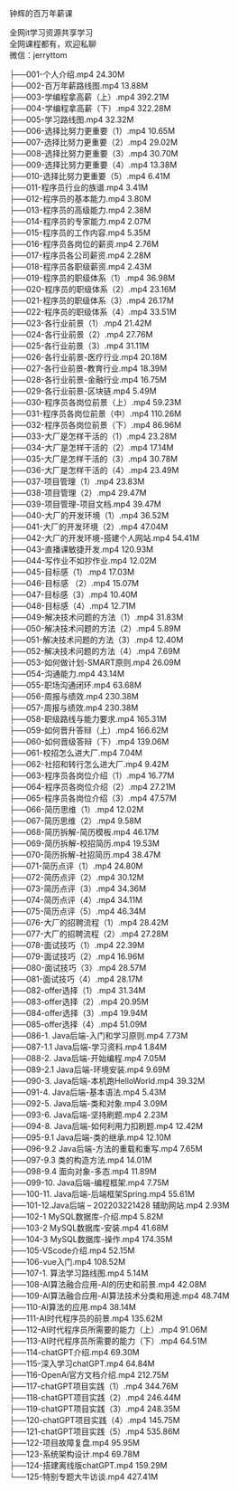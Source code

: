 钟辉的百万年薪课

全网it学习资源共享学习<br>全网课程都有，欢迎私聊<br>微信：jerryttom<br>

├──001-个人介绍.mp4 24.30M<br> ├──002-百万年薪路线图.mp4 13.88M<br> ├──003-学编程拿高薪（上）.mp4 392.21M<br> ├──004-学编程拿高薪（下）.mp4 322.28M<br> ├──005-学习路线图.mp4 32.32M<br> ├──006-选择比努力更重要（1）.mp4 10.65M<br> ├──007-选择比努力更重要（2）.mp4 29.02M<br> ├──008-选择比努力更重要（3）.mp4 30.70M<br> ├──009-选择比努力更重要（4）.mp4 13.38M<br> ├──010-选择比努力更重要（5）.mp4 6.41M<br> ├──011-程序员行业的族谱.mp4 3.41M<br> ├──012-程序员的基本能力.mp4 3.80M<br> ├──013-程序员的高级能力.mp4 2.38M<br> ├──014-程序员的专家能力.mp4 2.07M<br> ├──015-程序员的工作内容.mp4 5.35M<br> ├──016-程序员各岗位的薪资.mp4 2.76M<br> ├──017-程序员各公司薪资.mp4 2.28M<br> ├──018-程序员各职级薪资.mp4 2.43M<br> ├──019-程序员的职级体系（1）.mp4 36.98M<br> ├──020-程序员的职级体系（2）.mp4 23.16M<br> ├──021-程序员的职级体系（3）.mp4 26.17M<br> ├──022-程序员的职级体系（4）.mp4 33.51M<br> ├──023-各行业前景（1）.mp4 21.42M<br> ├──024-各行业前景（2）.mp4 27.76M<br> ├──025-各行业前景（3）.mp4 31.11M<br> ├──026-各行业前景-医疗行业.mp4 20.18M<br> ├──027-各行业前景-教育行业.mp4 18.39M<br> ├──028-各行业前景-金融行业.mp4 16.75M<br> ├──029-各行业前景-区块链.mp4 5.49M<br> ├──030-程序员各岗位前景（上）.mp4 59.23M<br> ├──031-程序员各岗位前景（中）.mp4 110.26M<br> ├──032-程序员各岗位前景（下）.mp4 86.96M<br> ├──033-大厂是怎样干活的（1）.mp4 23.28M<br> ├──034-大厂是怎样干活的（2）.mp4 17.14M<br> ├──035-大厂是怎样干活的（3）.mp4 30.78M<br> ├──036-大厂是怎样干活的（4）.mp4 23.49M<br> ├──037-项目管理（1）.mp4 23.83M<br> ├──038-项目管理（2）.mp4 29.47M<br> ├──039-项目管理-项目文档.mp4 39.47M<br> ├──040-大厂的开发环境（1）.mp4 36.52M<br> ├──041-大厂的开发环境（2）.mp4 47.04M<br> ├──042-大厂的开发环境-搭建个人网站.mp4 54.41M<br> ├──043-直播课敏捷开发.mp4 120.93M<br> ├──044-写作业不如抄作业.mp4 12.02M<br> ├──045-目标感（1）.mp4 17.03M<br> ├──046-目标感 （2）.mp4 15.07M<br> ├──047-目标感（3）.mp4 10.40M<br> ├──048-目标感（4）.mp4 12.71M<br> ├──049-解决技术问题的方法（1）.mp4 31.83M<br> ├──050-解决技术问题的方法（2）.mp4 5.89M<br> ├──051-解决技术问题的方法（3）.mp4 12.40M<br> ├──052-解决技术问题的方法（4）.mp4 7.69M<br> ├──053-如何做计划-SMART原则.mp4 26.09M<br> ├──054-沟通能力.mp4 43.14M<br> ├──055-职场沟通闭环.mp4 63.68M<br> ├──056-周报与绩效.mp4 230.38M<br> ├──057-周报与绩效.mp4 230.38M<br> ├──058-职级路线与能力要求.mp4 165.31M<br> ├──059-如何晋升答辩（上）.mp4 166.62M<br> ├──060-如何晋级答辩（下）.mp4 139.06M<br> ├──061-校招怎么进大厂.mp4 7.04M<br> ├──062-社招和转行怎么进大厂.mp4 9.42M<br> ├──063-程序员各岗位介绍（1）.mp4 16.77M<br> ├──064-程序员各岗位介绍（2）.mp4 27.21M<br> ├──065-程序员各岗位介绍（3）.mp4 47.57M<br> ├──066-简历思维（1）.mp4 12.02M<br> ├──067-简历思维（2）.mp4 9.58M<br> ├──068-简历拆解-简历模板.mp4 46.17M<br> ├──069-简历拆解-校招简历.mp4 19.53M<br> ├──070-简历拆解-社招简历.mp4 38.47M<br> ├──071-简历点评（1）.mp4 24.80M<br> ├──072-简历点评（2）.mp4 30.12M<br> ├──073-简历点评（3）.mp4 34.36M<br> ├──074-简历点评（4）.mp4 34.11M<br> ├──075-简历点评（5）.mp4 46.34M<br> ├──076-大厂的招聘流程（1）.mp4 28.42M<br> ├──077-大厂的招聘流程（2）.mp4 27.28M<br> ├──078-面试技巧（1）.mp4 22.39M<br> ├──079-面试技巧（2）.mp4 16.96M<br> ├──080-面试技巧（3）.mp4 28.57M<br> ├──081-面试技巧（4）.mp4 28.17M<br> ├──082-offer选择（1）.mp4 31.34M<br> ├──083-offer选择（2）.mp4 20.95M<br> ├──084-offer选择（3）.mp4 19.94M<br> ├──085-offer选择（4）.mp4 51.09M<br> ├──086-1. Java后端-入门和学习原则.mp4 7.73M<br> ├──087-1.1 Java后端-学习资料.mp4 1.84M<br> ├──088-2. Java后端-开始编程.mp4 7.05M<br> ├──089-2.1 Java后端-环境安装.mp4 9.69M<br> ├──090-3. Java后端-本机跑HelloWorld.mp4 39.32M<br> ├──091-4. Java后端-基本语法.mp4 5.43M<br> ├──092-5. Java后端-类和对象.mp4 3.09M<br> ├──093-6. Java后端-坚持刷题.mp4 2.23M<br> ├──094-8. Java后端-如何利用力扣刷题.mp4 12.42M<br> ├──095-9.1 Java后端-类的继承.mp4 12.10M<br> ├──096-9.2 Java后端-方法的重载和重写.mp4 7.65M<br> ├──097-9.3 类的构造方法.mp4 14.01M<br> ├──098-9.4 面向对象-多态.mp4 11.89M<br> ├──099-10. Java后端-编程框架.mp4 7.75M<br> ├──100-11. Java后端-后端框架Spring.mp4 55.61M<br> ├──101-12.Java后端 – 202203221428 辅助网站.mp4 2.93M<br> ├──102-1 MySQL数据库-介绍.mp4 5.82M<br> ├──103-2 MySQL数据库-安装.mp4 41.68M<br> ├──104-3 MySQL数据库-操作.mp4 174.35M<br> ├──105-VScode介绍.mp4 52.15M<br> ├──106-vue入门.mp4 108.52M<br> ├──107-1. 算法学习路线图.mp4 5.14M<br> ├──108-AI算法融合应用-AI的历史和前景.mp4 42.08M<br> ├──109-AI算法融合应用-AI算法技术分类和用途.mp4 48.74M<br> ├──110-AI算法的应用.mp4 38.14M<br> ├──111-AI时代程序员的前景.mp4 135.62M<br> ├──112-AI时代程序员所需要的能力（上）.mp4 91.06M<br> ├──113-AI时代程序员所需要的能力（下）.mp4 64.51M<br> ├──114-chatGPT介绍.mp4 69.30M<br> ├──115-深入学习chatGPT.mp4 64.84M<br> ├──116-OpenAi官方文档介绍.mp4 212.75M<br> ├──117-chatGPT项目实践（1）.mp4 344.76M<br> ├──118-chatGPT项目实践（2）.mp4 246.44M<br> ├──119-chatGPT项目实践（3）.mp4 248.35M<br> ├──120-chatGPT项目实践（4）.mp4 145.75M<br> ├──121-chatGPT项目实践（5）.mp4 535.86M<br> ├──122-项目故障复盘.mp4 95.95M<br> ├──123-系统架构设计.mp4 69.78M<br> ├──124-搭建离线版chatGPT.mp4 159.29M<br> └──125-特别专题大牛访谈.mp4 427.41M